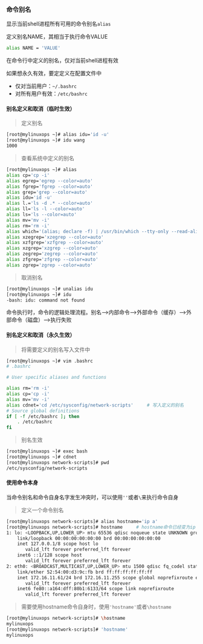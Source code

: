 ### 命令别名

显示当前shell进程所有可用的命令别名`alias`

定义别名NAME，其相当于执行命令VALUE

```bash
alias NAME = 'VALUE'
```

在命令行中定义的别名，仅对当前shell进程有效

如果想永久有效，要定定义在配置文件中

* 仅对当前用户：`~/.bashrc`
* 对所有用户有效：`/etc/bashrc`

#### 别名定义和取消（临时生效）

> 定义别名

```bash
[root@mylinuxops ~]# alias idu='id -u'
[root@mylinuxops ~]# idu wang
1000
```

> 查看系统中定义的别名

```bash
[root@mylinuxops ~]# alias
alias cp='cp -i'
alias egrep='egrep --color=auto'
alias fgrep='fgrep --color=auto'
alias grep='grep --color=auto'
alias idu='id -u'
alias l.='ls -d .* --color=auto'
alias ll='ls -l --color=auto'
alias ls='ls --color=auto'
alias mv='mv -i'
alias rm='rm -i'
alias which='(alias; declare -f) | /usr/bin/which --tty-only --read-alias --read-functions --show-tilde --show-dot'
alias xzegrep='xzegrep --color=auto'
alias xzfgrep='xzfgrep --color=auto'
alias xzgrep='xzgrep --color=auto'
alias zegrep='zegrep --color=auto'
alias zfgrep='zfgrep --color=auto'
alias zgrep='zgrep --color=auto'
```

> 取消别名

```bash
[root@mylinuxops ~]# unalias idu
[root@mylinuxops ~]# idu
-bash: idu: command not found
```

命令执行时，命令的逻辑处理流程。别名-->内部命令-->外部命令（缓存）-->外部命令（磁盘）-->执行失败

#### 别名定义和取消（永久生效）

> 将需要定义的别名写入文件中

```bash
[root@mylinuxops ~]# vim .bashrc 
# .bashrc

# User specific aliases and functions

alias rm='rm -i'
alias cp='cp -i'
alias mv='mv -i'
alias cdnet='cd /etc/sysconfig/network-scripts'		# 写入定义的别名
# Source global definitions
if [ -f /etc/bashrc ]; then
	. /etc/bashrc
fi
```

> 别名生效

```bash
[root@mylinuxops ~]# exec bash
[root@mylinuxops ~]# cdnet 
[root@mylinuxops network-scripts]# pwd
/etc/sysconfig/network-scripts

```

#### 使用命令本身

当命令别名和命令自身名字发生冲突时，可以使用`''`或者`\`来执行命令自身

> 定义一个命令别名

```bash
[root@mylinuxops network-scripts]# alias hostname='ip a'
[root@mylinuxops network-scripts]# hostname		# hostname命令已经变为ip a了
1: lo: <LOOPBACK,UP,LOWER_UP> mtu 65536 qdisc noqueue state UNKNOWN group default qlen 1000
    link/loopback 00:00:00:00:00:00 brd 00:00:00:00:00:00
    inet 127.0.0.1/8 scope host lo
       valid_lft forever preferred_lft forever
    inet6 ::1/128 scope host 
       valid_lft forever preferred_lft forever
2: eth0: <BROADCAST,MULTICAST,UP,LOWER_UP> mtu 1500 qdisc fq_codel state UP group default qlen 1000
    link/ether 52:54:00:d3:9c:fb brd ff:ff:ff:ff:ff:ff
    inet 172.16.11.61/24 brd 172.16.11.255 scope global noprefixroute eth0
       valid_lft forever preferred_lft forever
    inet6 fe80::a164:dff:80b1:6133/64 scope link noprefixroute 
       valid_lft forever preferred_lft forever
```

> 需要使用hostname命令自身时，使用`'hostname'`或者`\hostname`

```bash
[root@mylinuxops network-scripts]# \hostname
mylinuxops
[root@mylinuxops network-scripts]# 'hostname'
mylinuxops
```

